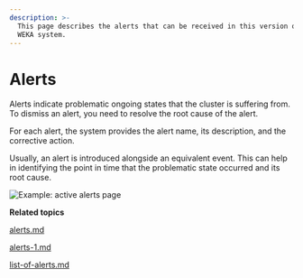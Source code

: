 ```yaml
---
description: >-
  This page describes the alerts that can be received in this version of the
  WEKA system.
---
```


# Alerts

Alerts indicate problematic ongoing states that the cluster is suffering from. To dismiss an alert, you need to resolve the root cause of the alert.

For each alert, the system provides the alert name, its description, and the corrective action.

Usually, an alert is introduced alongside an equivalent event. This can help in identifying the point in time that the problematic state occurred and its root cause.

![Example: active alerts page](../../.gitbook/assets/wmng\_alerts\_overview.png)



**Related topics**

[alerts.md](alerts.md "mention")

[alerts-1.md](alerts-1.md "mention")

[list-of-alerts.md](list-of-alerts.md "mention")

